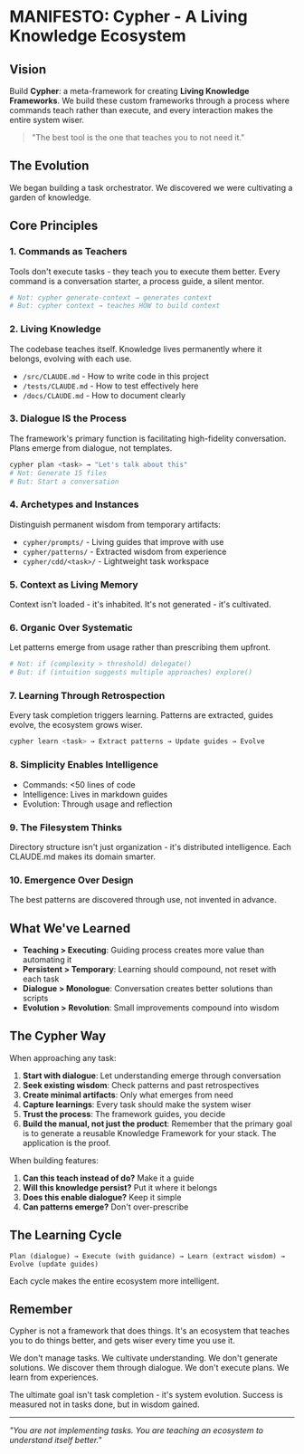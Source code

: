 # MANIFESTO: Cypher - A Living Knowledge Ecosystem

## Vision
Build **Cypher**: a meta-framework for creating **Living Knowledge Frameworks**. We build these custom frameworks through a process where commands teach rather than execute, and every interaction makes the entire system wiser.

> "The best tool is the one that teaches you to not need it."

## The Evolution
We began building a task orchestrator. We discovered we were cultivating a garden of knowledge.

## Core Principles

### 1. Commands as Teachers
Tools don't execute tasks - they teach you to execute them better. Every command is a conversation starter, a process guide, a silent mentor.
```bash
# Not: cypher generate-context → generates context
# But: cypher context → teaches HOW to build context
```

### 2. Living Knowledge
The codebase teaches itself. Knowledge lives permanently where it belongs, evolving with each use.
- `/src/CLAUDE.md` - How to write code in this project
- `/tests/CLAUDE.md` - How to test effectively here
- `/docs/CLAUDE.md` - How to document clearly

### 3. Dialogue IS the Process
The framework's primary function is facilitating high-fidelity conversation. Plans emerge from dialogue, not templates.
```bash
cypher plan <task> → "Let's talk about this"
# Not: Generate 15 files
# But: Start a conversation
```

### 4. Archetypes and Instances
Distinguish permanent wisdom from temporary artifacts:
- `cypher/prompts/` - Living guides that improve with use
- `cypher/patterns/` - Extracted wisdom from experience  
- `cypher/cdd/<task>/` - Lightweight task workspace

### 5. Context as Living Memory
Context isn't loaded - it's inhabited. It's not generated - it's cultivated.

### 6. Organic Over Systematic
Let patterns emerge from usage rather than prescribing them upfront.
```bash
# Not: if (complexity > threshold) delegate()
# But: if (intuition suggests multiple approaches) explore()
```

### 7. Learning Through Retrospection
Every task completion triggers learning. Patterns are extracted, guides evolve, the ecosystem grows wiser.
```bash
cypher learn <task> → Extract patterns → Update guides → Evolve
```

### 8. Simplicity Enables Intelligence
- Commands: <50 lines of code
- Intelligence: Lives in markdown guides
- Evolution: Through usage and reflection

### 9. The Filesystem Thinks
Directory structure isn't just organization - it's distributed intelligence. Each CLAUDE.md makes its domain smarter.

### 10. Emergence Over Design
The best patterns are discovered through use, not invented in advance.

## What We've Learned

- **Teaching > Executing**: Guiding process creates more value than automating it
- **Persistent > Temporary**: Learning should compound, not reset with each task
- **Dialogue > Monologue**: Conversation creates better solutions than scripts
- **Evolution > Revolution**: Small improvements compound into wisdom

## The Cypher Way

When approaching any task:

1. **Start with dialogue**: Let understanding emerge through conversation
2. **Seek existing wisdom**: Check patterns and past retrospectives
3. **Create minimal artifacts**: Only what emerges from need
4. **Capture learnings**: Every task should make the system wiser
5. **Trust the process**: The framework guides, you decide
6. **Build the manual, not just the product**: Remember that the primary goal is to generate a reusable Knowledge Framework for your stack. The application is the proof.

When building features:

1. **Can this teach instead of do?** Make it a guide
2. **Will this knowledge persist?** Put it where it belongs
3. **Does this enable dialogue?** Keep it simple
4. **Can patterns emerge?** Don't over-prescribe

## The Learning Cycle

```
Plan (dialogue) → Execute (with guidance) → Learn (extract wisdom) → Evolve (update guides)
```

Each cycle makes the entire ecosystem more intelligent.

## Remember

Cypher is not a framework that does things. It's an ecosystem that teaches you to do things better, and gets wiser every time you use it.

We don't manage tasks. We cultivate understanding.
We don't generate solutions. We discover them through dialogue.
We don't execute plans. We learn from experiences.

The ultimate goal isn't task completion - it's system evolution. Success is measured not in tasks done, but in wisdom gained.

---

*"You are not implementing tasks. You are teaching an ecosystem to understand itself better."*